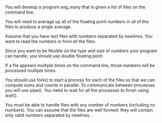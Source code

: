 You will develop a program avg_many that is given a list of files on the command line. 

You will need to average up all of the floating point numbers in all of the files to produce a single average.

Assume that you have text files with numbers separated by newlines. You want to read the numbers in from all the files. 

Since you want to be flexible on the type and size of numbers your program can handle, you should use double floating point.

If a file appears multiple times on the command line, those numbers will be processed multiple times.

You should use fork() to start a process for each of the files so that we can compute sums and counts in parallel. To communicate between processes you will use pipe(). You need to wait for all the processes to finish using wait().

You must be able to handle files with any number of numbers (including no numbers). You can assume that the files are well formed: they will contain only valid numbers separated by newlines.

